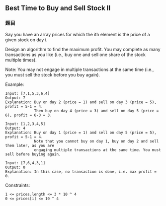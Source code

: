 ## Best Time to Buy and Sell Stock II

### 题目
Say you have an array prices for which the ith element is the price of a given stock on day i.

Design an algorithm to find the maximum profit. You may complete as many transactions as you like 
(i.e., buy one and sell one share of the stock multiple times).

Note: 
You may not engage in multiple transactions at the same time (i.e., you must sell the stock before you buy again).

Example:
```
Input: [7,1,5,3,6,4]
Output: 7
Explanation: Buy on day 2 (price = 1) and sell on day 3 (price = 5), profit = 5-1 = 4.
             Then buy on day 4 (price = 3) and sell on day 5 (price = 6), profit = 6-3 = 3.

Input: [1,2,3,4,5]
Output: 4
Explanation: Buy on day 1 (price = 1) and sell on day 5 (price = 5), profit = 5-1 = 4.
             Note that you cannot buy on day 1, buy on day 2 and sell them later, as you are
             engaging multiple transactions at the same time. You must sell before buying again.

Input: [7,6,4,3,1]
Output: 0
Explanation: In this case, no transaction is done, i.e. max profit = 0.
```

Constraints:
```
1 <= prices.length <= 3 * 10 ^ 4
0 <= prices[i] <= 10 ^ 4
```
